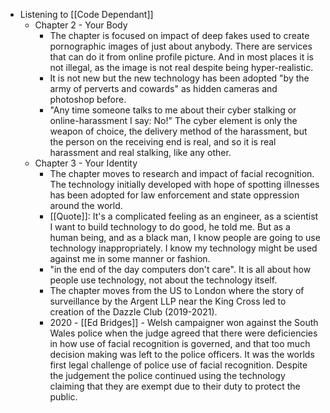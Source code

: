 - Listening to [[Code Dependant]]
	- Chapter 2 - Your Body
		- The chapter is focused on impact of deep fakes used to create pornographic images of just about anybody. There are services that can do it from online profile picture. And in most places it is not illegal, as the image is not real despite being hyper-realistic.
		- It is not new but the new technology has been adopted "by the army of perverts and cowards" as hidden cameras and photoshop before.
		- "Any time someone talks to me about their cyber stalking or online-harassment I say: No!" The cyber element is only the weapon of choice, the delivery method of the harassment, but the person on the receiving end is real, and so it is real harassment and real stalking, like any other.
	- Chapter 3 - Your Identity
		- The chapter moves to research and impact of facial recognition. The technology initially developed with hope of spotting illnesses has been adopted for law enforcement and state oppression around the world.
		- [[Quote]]: It's a complicated feeling as an engineer, as a scientist I want to build technology to do good, he told me. But as a human being, and as a black man, I know people are going to use technology inappropriately. I know my technology might be used against me in some manner or fashion.
		- "in the end of the day computers don't care". It is all about how people use technology, not about the technology itself.
		- The chapter moves from the US to London where the story of surveillance by the Argent LLP near the King Cross led to creation of the Dazzle Club (2019-2021).
		- 2020 - [[Ed Bridges]] - Welsh campaigner won against the South Wales police when the judge agreed that there were deficiencies in how use of facial recognition is governed, and that too much decision making was left to the police officers. It was the worlds first legal challenge of police use of facial recognition. Despite the judgement the police continued using the technology claiming that they are exempt due to their duty to protect the public.